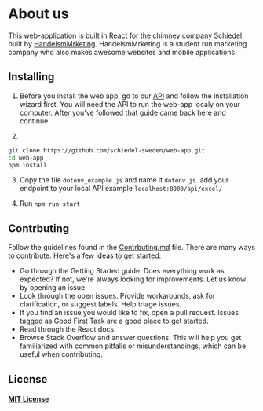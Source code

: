# About us

This web-application is built in [React](https://reactjs.org/)
for the chimney company [Schiedel](https://www.schiedel.com/se/) built by
[HandelsmMrketing](http://www.handelsmarketing.se/). HandelsmMrketing is a
student run marketing company who also makes awesome websites and mobile
applications.

## Installing

1. Before you install the web app, go to our [API](https://github.com/schiedel-sweden/API) and follow the installation wizard first. You will need the API to run the web-app localy on your computer. After you've followed that guide came back here and continue. 

2. 
```BASH
git clone https://github.com/schiedel-sweden/web-app.git
cd web-app
npm install
```

3. Copy the file `dotenv_example.js` and name it `dotenv.js`. add your endpoint to your local API example `localhost:8000/api/excel/`

4. Run `npm run start`

## Contrbuting
Follow the guidelines found in the [Contrbuting.md](https://github.com/schiedel-sweden/Mobile-Application/blob/master/CONTRIBUTING.md) file.
There are many ways to contribute. Here's a few ideas to get started:
* Go through the Getting Started guide. Does everything work as expected? If not, we're always looking for improvements. Let us know by opening an issue.
* Look through the open issues. Provide workarounds, ask for clarification, or suggest labels. Help triage issues.
* If you find an issue you would like to fix, open a pull request. Issues tagged as Good First Task are a good place to get started.
* Read through the React docs.
* Browse Stack Overflow and answer questions. This will help you get familiarized with common pitfalls or misunderstandings, which can be useful when contributing.

## License
#### [MIT License](https://mitlicense.org/)
